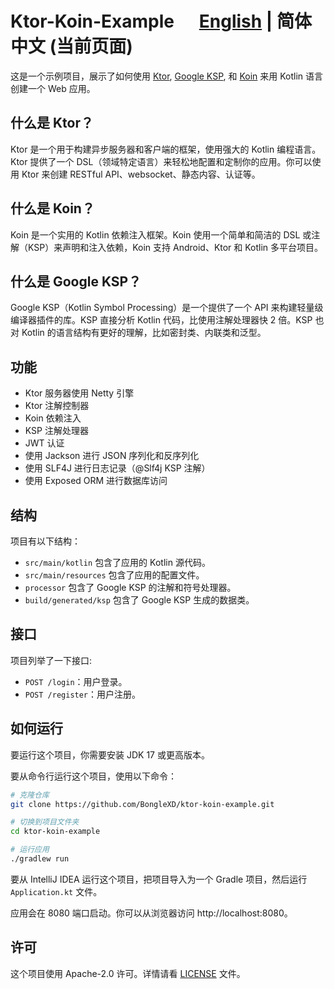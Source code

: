 # Ktor-Koin-Example  &nbsp;&nbsp;&nbsp;&nbsp; [English](https://github.com/BongleXD/ktor-koin-example/tree/main)  |  简体中文 (当前页面)

这是一个示例项目，展示了如何使用 [Ktor](https://ktor.io), [Google KSP](https://github.com/google/ksp), 和 [Koin](https://insert-koin.io/docs/reference/koin-ktor/ktor/) 来用 Kotlin 语言创建一个 Web 应用。

## 什么是 Ktor？

Ktor 是一个用于构建异步服务器和客户端的框架，使用强大的 Kotlin 编程语言。Ktor 提供了一个 DSL（领域特定语言）来轻松地配置和定制你的应用。你可以使用 Ktor 来创建 RESTful API、websocket、静态内容、认证等。

## 什么是 Koin？

Koin 是一个实用的 Kotlin 依赖注入框架。Koin 使用一个简单和简洁的 DSL 或注解（KSP）来声明和注入依赖，Koin 支持 Android、Ktor 和 Kotlin 多平台项目。

## 什么是 Google KSP？

Google KSP（Kotlin Symbol Processing）是一个提供了一个 API 来构建轻量级编译器插件的库。KSP 直接分析 Kotlin 代码，比使用注解处理器快 2 倍。KSP 也对 Kotlin 的语言结构有更好的理解，比如密封类、内联类和泛型。

## 功能

- Ktor 服务器使用 Netty 引擎
- Ktor 注解控制器
- Koin 依赖注入
- KSP 注解处理器
- JWT 认证
- 使用 Jackson 进行 JSON 序列化和反序列化
- 使用 SLF4J 进行日志记录（@Slf4j KSP 注解）
- 使用 Exposed ORM 进行数据库访问

## 结构

项目有以下结构：

- `src/main/kotlin` 包含了应用的 Kotlin 源代码。
- `src/main/resources` 包含了应用的配置文件。
- `processor` 包含了 Google KSP 的注解和符号处理器。
- `build/generated/ksp` 包含了 Google KSP 生成的数据类。

## 接口

项目列举了一下接口:

- `POST /login`：用户登录。
- `POST /register`：用户注册。

## 如何运行

要运行这个项目，你需要安装 JDK 17 或更高版本。

要从命令行运行这个项目，使用以下命令：

```bash
# 克隆仓库
git clone https://github.com/BongleXD/ktor-koin-example.git

# 切换到项目文件夹
cd ktor-koin-example

# 运行应用
./gradlew run
```

要从 IntelliJ IDEA 运行这个项目，把项目导入为一个 Gradle 项目，然后运行 `Application.kt` 文件。

应用会在 8080 端口启动。你可以从浏览器访问 http://localhost:8080。

## 许可

这个项目使用 Apache-2.0 许可。详情请看 [LICENSE](LICENSE) 文件。

